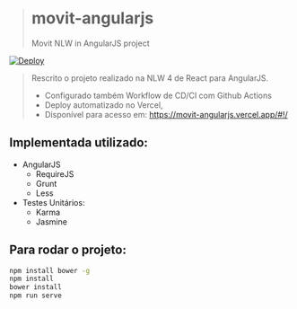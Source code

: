 > # movit-angularjs
> Movit NLW in AngularJS project

[![Deploy](https://github.com/DaniloRomano/movit-angularjs/actions/workflows/workflow.yml/badge.svg?event=workflow_dispatch)](https://github.com/DaniloRomano/movit-angularjs/actions/workflows/workflow.yml)

> Rescrito o projeto realizado na NLW 4 de React para AngularJS.
> - Configurado também Workflow de CD/CI com Github Actions
> - Deploy automatizado no Vercel,
> - Disponível para acesso em: https://movit-angularjs.vercel.app/#!/

## Implementada utilizado: ##

- AngularJS
  - RequireJS
  - Grunt
  - Less
- Testes Unitários:
  - Karma
  - Jasmine

## Para rodar o projeto: ##

```bash
npm install bower -g
npm install
bower install
npm run serve
```
